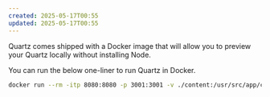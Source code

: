 ```yaml
---
created: 2025-05-17T00:55
updated: 2025-05-17T00:55
---
```

Quartz comes shipped with a Docker image that will allow you to preview your Quartz locally without installing Node.

You can run the below one-liner to run Quartz in Docker.

```sh
docker run --rm -itp 8080:8080 -p 3001:3001 -v ./content:/usr/src/app/content $(docker build -q .)
```
